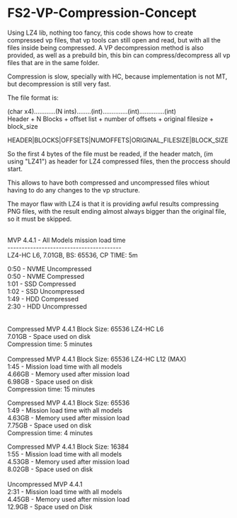 # FS2-VP-Compression-Concept

Using LZ4 lib, nothing too fancy, this code shows how to create compressed vp files, that vp tools can still open and read, but with all the files inside being compressed.
A VP decompression method is also provided, as well as a prebuild bin, this bin can compress/decompress all vp files that are in the same folder.<br/>

Compression is slow, specially with HC, because implementation is not MT, but decompression is still very fast.<br/>

The file format is:<br/>

(char x4)............(N ints)........(int)..............(int)..............(int) <br/>
Header + N Blocks + offset list + number of offsets + original filesize + block_size<br/>

HEADER|BLOCKS|OFFSETS|NUMOFFETS|ORIGINAL_FILESIZE|BLOCK_SIZE<br/>

So the first 4 bytes of the file must be readed, if the header match, (im using "LZ41") as header for LZ4 compressed files, then the proccess should start.<br/>

This allows to have both compressed and uncompressed files whiout having to do any changes to the vp structure.<br/>

The mayor flaw with LZ4 is that it is providing awful results compressing PNG files, with the result ending almost always bigger than the original file, so it must be skipped.<br/>
<br/>

MVP 4.4.1 - All Models mission load time<br/>
----------------------------------------<br/>
LZ4-HC L6, 7.01GB, BS: 65536, CP TIME: 5m<br/>

0:50 - NVME Uncompressed<br/>
0:50 - NVME Compressed<br/>
1:01 - SSD Compressed<br/>
1:02 - SSD Uncompressed<br/>
1:49 - HDD Compressed<br/>
2:30 - HDD Uncompressed<br/>
<br/>
<br/>
Compressed MVP 4.4.1 Block Size: 65536 LZ4-HC L6<br/>
7.01GB - Space used on disk<br/>
Compression time: 5 minutes<br/>
<br/>
Compressed MVP 4.4.1 Block Size: 65536 LZ4-HC L12 (MAX)<br/>
1:45 - Mission load time with all models<br/>
4.66GB - Memory used after mission load<br/>
6.98GB - Space used on disk<br/>
Compression time: 15 minutes<br/>

Compressed MVP 4.4.1 Block Size: 65536<br/>
1:49 - Mission load time with all models<br/>
4.63GB - Memory used after mission load<br/>
7.75GB - Space used on disk<br/>
Compression time: 4 minutes<br/>

Compressed MVP 4.4.1 Block Size: 16384<br/>
1:55 - Mission load time with all models<br/>
4.53GB - Memory used after mission load<br/>
8.02GB - Space used on disk<br/>
<br/>
Uncompressed MVP 4.4.1<br/>
2:31 - Mission load time with all models<br/>
4.45GB - Memory used after mission load<br/>
12.9GB - Space used on Disk<br/>